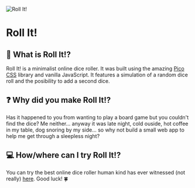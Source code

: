 ![Roll It!](https://i.imgur.com/xLagRzI.png)

# Roll It!

## :memo: What is Roll It!?

Roll It! is a minimalist online dice roller. It was built using the amazing [Pico CSS](https://picocss.com/) library and vanilla JavaScript. It features a simulation of a random dice roll and the posibility to add a second dice.

## :question: Why did you make Roll It!?

Has it happened to you from wanting to play a board game but you couldn't find the dice? Me neither... anyway it was late night, cold ouside, hot coffee in my table, dog snoring by my side...  so why not build a small web app to help me get through a sleepless night?

## :computer: How/where can I try Roll It!?

You can try the best online dice roller human kind has ever witnessed (not really) [here](https://marcodamianperez.github.io/roll-it/). Good luck! :four_leaf_clover:
